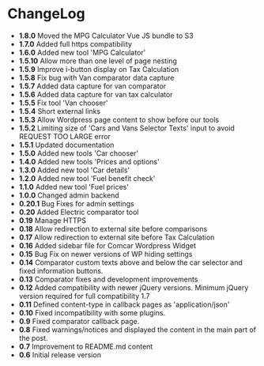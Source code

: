 ChangeLog
=========
- **1.8.0** Moved the MPG Calculator Vue JS bundle to S3
- **1.7.0** Added full https compatibility
- **1.6.0** Added new tool 'MPG Calculator'
- **1.5.10** Allow more than one level of page nesting
- **1.5.9** Improve i-button display on Tax Calculation
- **1.5.8** Fix bug with Van comparator data capture
- **1.5.7** Added data capture for van comparator
- **1.5.6** Added data capture for van tax calculator
- **1.5.5** Fix tool 'Van chooser'
- **1.5.4** Short external links
- **1.5.3** Allow Wordpress page content to show before our tools
- **1.5.2** Limiting size of 'Cars and Vans Selector Texts' input to avoid REQUEST TOO LARGE error
- **1.5.1** Updated documentation
- **1.5.0** Added new tools 'Car chooser'
- **1.4.0** Added new tools 'Prices and options'
- **1.3.0** Added new tool 'Car details'
- **1.2.0** Added new tool 'Fuel benefit check'
- **1.1.0** Added new tool 'Fuel prices'
- **1.0.0** Changed admin backend
- **0.20.1** Bug Fixes for admin settings
- **0.20** Added Electric comparator tool
- **0.19** Manage HTTPS
- **0.18** Allow redirection to external site before comparisons
- **0.17** Allow redirection to external site before Tax Calculation
- **0.16** Added sidebar file for Comcar Wordpress Widget
- **0.15** Bug Fix on newer versions of WP hiding settings
- **0.14** Comparator custom texts above and below the car selector and fixed information buttons.
- **0.13** Comparator fixes and development improvements
- **0.12** Added compatibility with newer jQuery versions. Minimum jQuery version required for full compatibility 1.7
- **0.11** Defined content-type in callback pages as 'application/json'
- **0.10** Fixed incompatibility with some plugins.
- **0.9** Fixed comparator callback page.
- **0.8** Fixed warnings/notices and displayed the content in the main part of the post.
- **0.7** Improvement to README.md content
- **0.6** Initial release version
